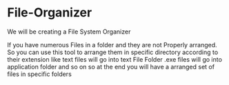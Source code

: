 # File-Organizer

 We will be creating a File System Organizer
 
 If you have numerous Files in a folder and they are not Properly arranged.
So you can use this tool to arrange them in specific directory according to their extension
 like text files will go into text File Folder .exe files will go into application folder and so on
 so at the end you will have a arranged set of files in specific folders
